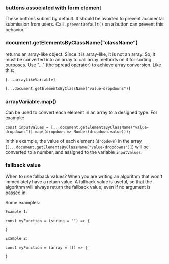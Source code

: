 ### buttons associated with form element
These buttons submit by default. It should be avoided to prevent accidental submission from users. Call `.preventDefault()` on a button can prevent this behavior.

### document.getElementsByClassName("className")
returns an array-like object. Since it is array-like, it is not an array. So, it must be converted into an array to call array methods on it for sorting purposes. Use "..." (the spread operator) to achieve array conversion. Like this:
```
[...arrayLikeVariable]
```
```
[...document.getElementsByClassName("value-dropdowns")]
```
### arrayVariable.map()
Can be used to convert each element in an array to a designed type. For example:
```
const inputValues = [...document.getElementsByClassName("value-dropdowns")].map((dropdown => Number(dropdown.value)));
```
In this example, the value of each element (`dropdown`) in the array (`[...document.getElementsByClassName("value-dropdowns")]`) will be converted to a number, and assigned to the variable `inputValues`.

### fallback value 

When to use fallback values? 
When you are writing an algorithm that won't immediately have a return value. 
A fallback value is useful, so that the algorithm will always return the fallback value, even if no argument is passed in.

Some examples: 
```
Example 1: 

const myFunction = (string = "") => {

}

Example 2: 

const myFunction = (array = []) => {

}

```